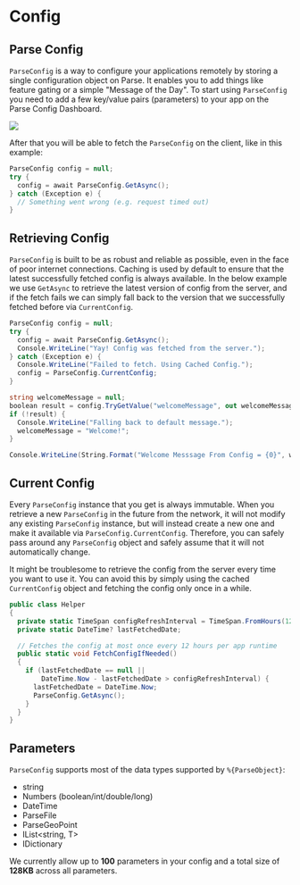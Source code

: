 # Config

## Parse Config

`ParseConfig` is a way to configure your applications remotely by storing a single configuration object on Parse. It enables you to add things like feature gating or a simple "Message of the Day". To start using `ParseConfig` you need to add a few key/value pairs (parameters) to your app on the Parse Config Dashboard.

![](/images/docs/config_editor.png)

After that you will be able to fetch the `ParseConfig` on the client, like in this example:

```csharp
ParseConfig config = null;
try {
  config = await ParseConfig.GetAsync();
} catch (Exception e) {
  // Something went wrong (e.g. request timed out)
}
```

## Retrieving Config

`ParseConfig` is built to be as robust and reliable as possible, even in the face of poor internet connections. Caching is used by default to ensure that the latest successfully fetched config is always available. In the below example we use `GetAsync` to retrieve the latest version of config from the server, and if the fetch fails we can simply fall back to the version that we successfully fetched before via `CurrentConfig`.

```csharp
ParseConfig config = null;
try {
  config = await ParseConfig.GetAsync();
  Console.WriteLine("Yay! Config was fetched from the server.");
} catch (Exception e) {
  Console.WriteLine("Failed to fetch. Using Cached Config.");
  config = ParseConfig.CurrentConfig;
}

string welcomeMessage = null;
boolean result = config.TryGetValue("welcomeMessage", out welcomeMessage);
if (!result) {
  Console.WriteLine("Falling back to default message.");
  welcomeMessage = "Welcome!";
}

Console.WriteLine(String.Format("Welcome Messsage From Config = {0}", welcomeMessage));
```

## Current Config

Every `ParseConfig` instance that you get is always immutable. When you retrieve a new `ParseConfig` in the future from the network, it will not modify any existing `ParseConfig` instance, but will instead create a new one and make it available via `ParseConfig.CurrentConfig`. Therefore, you can safely pass around any `ParseConfig` object and safely assume that it will not automatically change.

It might be troublesome to retrieve the config from the server every time you want to use it. You can avoid this by simply using the cached `CurrentConfig` object and fetching the config only once in a while.

```csharp
public class Helper
{
  private static TimeSpan configRefreshInterval = TimeSpan.FromHours(12);
  private static DateTime? lastFetchedDate;

  // Fetches the config at most once every 12 hours per app runtime
  public static void FetchConfigIfNeeded()
  {
    if (lastFetchedDate == null ||
        DateTime.Now - lastFetchedDate > configRefreshInterval) {
      lastFetchedDate = DateTime.Now;
      ParseConfig.GetAsync();
    }
  }
}
```

## Parameters

`ParseConfig`  supports most of the data types supported by `%{ParseObject}`:

*   string
*   Numbers (boolean/int/double/long)
*   DateTime
*   ParseFile
*   ParseGeoPoint
*   IList<string, T>
*   IDictionary<T>

We currently allow up to **100** parameters in your config and a total size of **128KB** across all parameters.

